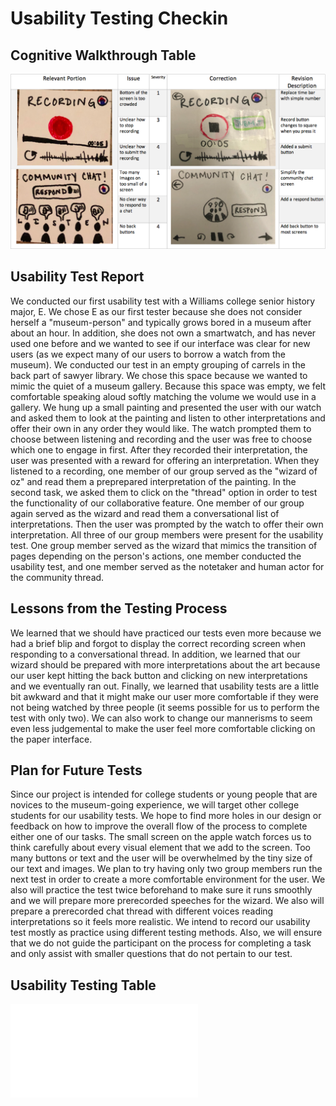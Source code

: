 # Usability Testing Checkin

## Cognitive Walkthrough Table

![Cognitive Walkthrough Table](/img/CognitiveTable.png)

## Usability Test Report

We conducted our first usability test with a Williams college senior history major, E. We chose E as our first tester because she does not consider herself a "museum-person" and typically grows bored in a museum after about an hour. In addition, she does not own a smartwatch, and has never used one before and we wanted to see if our interface was clear for new users (as we expect many of our users to borrow a watch from the museum). We conducted our test in an empty grouping of carrels in the back part of sawyer library. We chose this space because we wanted to mimic the quiet of a museum gallery. Because this space was empty, we felt comfortable speaking aloud softly matching the volume we would use in a gallery. We hung up a small painting and presented the user with our watch and asked them to look at the painting and listen to other interpretations and offer their own in any order they would like. The watch prompted them to choose between listening and recording and the user was free to choose which one to engage in first. After they recorded their interpretation, the user was presented with a reward for offering an interpretation. When they listened to a recording, one member of our group served as the "wizard of oz" and read them a preprepared interpretation of the painting. In the second task, we asked them to click on the "thread" option in order to test the functionality of our collaborative feature. One member of our group again served as the wizard and read them a conversational list of interpretations. Then the user was prompted by the watch to offer their own interpretation. All three of our group members were present for the usability test. One group member served as the wizard that mimics the transition of pages depending on the person's actions, one member conducted the usability test, and one member served as the notetaker and human actor for the community thread. 

## Lessons from the Testing Process
We learned that we should have practiced our tests even more because we had a brief blip and forgot to display the correct recording screen when responding to a conversational thread. In addition, we learned that our wizard should be prepared with more interpretations about the art because our user kept hitting the back button and clicking on new interpretations and we eventually ran out. Finally, we learned that usability tests are a little bit awkward and that it might make our user more comfortable if they were not being watched by three people (it seems possible for us to perform the test with only two). We can also work to change our mannerisms to seem even less judgemental to make the user feel more comfortable clicking on the paper interface.

## Plan for Future Tests

Since our project is intended for college students or young people that are novices to the museum-going experience, we will target other college students for our usability tests. We hope to find more holes in our design or feedback on how to improve the overall flow of the process to complete either one of our tasks. The small screen on the apple watch forces us to think carefully about every visual element that we add to the screen. Too many buttons or text and the user will be overwhelmed by the tiny size of our text and images. We plan to try having only two group members run the next test in order to create a more comfortable environment for the user. We also will practice the test twice beforehand to make sure it runs smoothly and we will prepare more prerecorded speeches for the wizard. We also will prepare a prerecorded chat thread with different voices reading interpretations so it feels more realistic. We intend to record our usability test mostly as practice using different testing methods. Also, we will ensure that we do not guide the participant on the process for completing a task and only assist with smaller questions that do not pertain to our test. 

## Usability Testing Table
![Usability Testing Table](/img/uResults.pdf)
